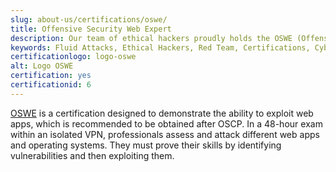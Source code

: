 ```yaml
---
slug: about-us/certifications/oswe/
title: Offensive Security Web Expert
description: Our team of ethical hackers proudly holds the OSWE (Offensive Security Web Expert) certification, among many others.
keywords: Fluid Attacks, Ethical Hackers, Red Team, Certifications, Cybersecurity, Pentesters, Whitehat Hackers, OSWE
certificationlogo: logo-oswe
alt: Logo OSWE
certification: yes
certificationid: 6
---
```


[OSWE](https://www.offensive-security.com/awae-oswe/)
is a certification
designed to demonstrate the ability to exploit web apps,
which is recommended to be obtained after OSCP.
In a 48-hour exam within an isolated VPN,
professionals assess and attack different web apps
and operating systems.
They must prove their skills
by identifying vulnerabilities
and then exploiting them.
